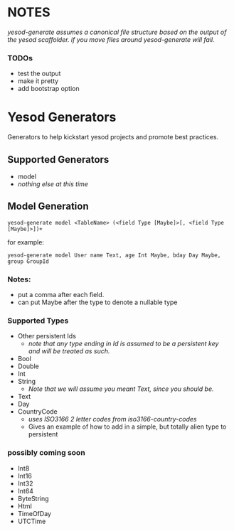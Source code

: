 # NOTES

*yesod-generate assumes a canonical file structure based on the output of the yesod scaffolder.  if you move files around yesod-generate will fail.*
### TODOs

* test the output
* make it pretty
* add bootstrap option

# Yesod Generators

Generators to help kickstart yesod projects and promote best practices.

## Supported Generators

* model
* *nothing else at this time*

## Model Generation

    yesod-generate model <TableName> (<field Type [Maybe]>[, <field Type [Maybe]>])+

for example:

    yesod-generate model User name Text, age Int Maybe, bday Day Maybe, group GroupId

### Notes:

* put a comma after each field.
* can put Maybe after the type to denote a nullable type

### Supported Types

* Other persistent Ids
    * *note that any type ending in Id is assumed to be a persistent key and will be treated as such.*
* Bool 
* Double 
* Int 
* String  
    * *Note that we will assume you meant Text, since you should be.*
* Text 
* Day
* CountryCode 
    * *uses ISO3166 2 letter codes from iso3166-country-codes*
    * Gives an example of how to add in a simple, but totally alien type to persistent

### possibly coming soon

* Int8 
* Int16 
* Int32 
* Int64 
* ByteString 
* Html 
* TimeOfDay 
* UTCTime 
